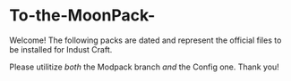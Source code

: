 # To-the-MoonPack-
Welcome! The following packs are dated and represent the official files to be installed for Indust Craft.

Please utilitize *both* the Modpack branch *and* the Config one. Thank you!
